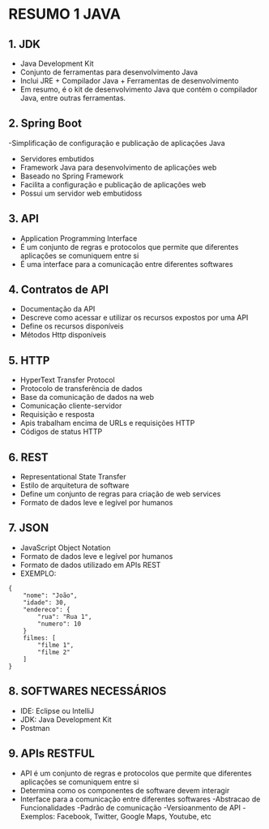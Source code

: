 # RESUMO 1 JAVA

## 1. JDK
- Java Development Kit
- Conjunto de ferramentas para desenvolvimento Java
- Inclui JRE + Compilador Java + Ferramentas de desenvolvimento
- Em resumo, é o kit de desenvolvimento Java que contém o compilador Java, entre outras ferramentas.


## 2. Spring Boot
-Simplificação de configuração e publicação de aplicações Java
- Servidores embutidos
- Framework Java para desenvolvimento de aplicações web
- Baseado no Spring Framework
- Facilita a configuração e publicação de aplicações web
- Possui um servidor web embutidoss


## 3. API
- Application Programming Interface
- É um conjunto de regras e protocolos que permite que diferentes aplicações se comuniquem entre si
- É uma interface para a comunicação entre diferentes softwares



## 4. Contratos de API
- Documentação da API
- Descreve como acessar e utilizar os recursos expostos por uma API
- Define os recursos disponíveis
- Métodos Http disponíveis


## 5. HTTP
- HyperText Transfer Protocol
- Protocolo de transferência de dados
- Base da comunicação de dados na web
- Comunicação cliente-servidor
- Requisição e resposta
- Apis trabalham encima de URLs e requisições HTTP
- Códigos de status HTTP


## 6. REST
- Representational State Transfer
- Estilo de arquitetura de software
- Define um conjunto de regras para criação de web services
- Formato de dados leve e legível por humanos


## 7. JSON
- JavaScript Object Notation
- Formato de dados leve e legível por humanos
- Formato de dados utilizado em APIs REST
- EXEMPLO:
```
{
    "nome": "João",
    "idade": 30,
    "endereco": {
        "rua": "Rua 1",
        "numero": 10
    }
    filmes: [
        "filme 1",
        "filme 2"
    ]
}
```

## 8. SOFTWARES NECESSÁRIOS
- IDE: Eclipse ou IntelliJ
- JDK: Java Development Kit
- Postman


## 9. APIs RESTFUL
- API é um conjunto de regras e protocolos que permite que diferentes aplicações se comuniquem entre si
- Determina como os componentes de software devem interagir 
- Interface para a comunicação entre diferentes softwares
-Abstracao de Funcionalidades
-Padrão de comunicação
-Versioanmento de API
-Exemplos: Facebook, Twitter, Google Maps, Youtube, etc

